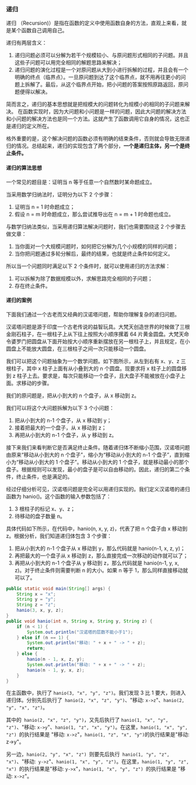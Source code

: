 ### 递归

递归 （Recursion)）是指在函数的定义中使用函数自身的方法，直观上来看，就是某个函数自己调用自己。

递归有两层含义：

1. 递归问题必须可以分解为若干个规模较小、与原问题形式相同的子问题。并且这些子问题可以用完全相同的解题思路来解决；
2. 递归问题的演化过程是一个对原问题从大到小进行拆解的过程，并且会有一个明确的终点（临界点）。一旦原问题到达了这个临界点，就不用再往更小的问题上拆解了。最后，从这个临界点开始，把小问题的答案按照原路返回，原问题便得以解决。



简而言之，递归的基本思想就是把规模大的问题转化为规模小的相同的子问题来解决。 在函数实现时，因为大问题和小问题是一样的问题，因此大问题的解决方法和小问题的解决方法也是同一个方法。这就产生了函数调用它自身的情况，这也正是递归的定义所在。

格外重要的是，这个解决问题的函数必须有明确的结束条件，否则就会导致无限递归的情况。总结起来，递归的实现包含了两个部分，**一个是递归主体，另一个是终止条件。**



#### 递归的算法思想

一个常见的题目是：证明当 n 等于任意一个自然数时某命题成立。

当采用数学归纳法时，证明分为以下 2 个步骤：

1. 证明当 n = 1 时命题成立；
2. 假设 n = m 时命题成立，那么尝试推导出在 n = m + 1 时命题也成立。

与数学归纳法类似，当采用递归算法解决问题时，我们也需要围绕这 2 个步骤去做文章：

1. 当你面对一个大规模问题时，如何把它分解为几个小规模的同样的问题；
2. 当你把问题通过多轮分解后，最终的结果，也就是终止条件如何定义。

所以当一个问题同时满足以下 2 个条件时，就可以使用递归的方法求解：

1. 可以拆解为除了数据规模以外，求解思路完全相同的子问题；
2. 存在终止条件。



#### 递归的案例

下面我们通过一个古老而又经典的汉诺塔问题，帮助你理解复杂的递归问题。

汉诺塔问题是源于印度一个古老传说的益智玩具。大梵天创造世界的时候做了三根金刚石柱子，在一根柱子上从下往上按照大小顺序摞着 64 片黄金圆盘。大梵天命令婆罗门把圆盘从下面开始按大小顺序重新摆放在另一根柱子上，并且规定，在小圆盘上不能放大圆盘，在三根柱子之间一次只能移动一个圆盘。

我们可以把这个问题抽象为一个数学问题。如下图所示，从左到右有 x、y、z 三根柱子，其中 x 柱子上面有从小叠到大的 n 个圆盘。现要求将 x 柱子上的圆盘移到 z 柱子上去。要求是，每次只能移动一个盘子，且大盘子不能被放在小盘子上面。求移动的步骤。



我们的原问题是，把从小到大的 n 个盘子，从 x 移动到 z。

我们可以将这个大问题拆解为以下 3 个小问题：

1. 把从小到大的 n-1 个盘子，从 x 移动到 y；
2. 接着把最大的一个盘子，从 x 移动到 z；
3. 再把从小到大的 n-1 个盘子，从 y 移动到 z。

接下来我们来看判断它是否满足终止条件。随着递归体不断缩小范围，汉诺塔问题由原来“移动从小到大的 n 个盘子”，缩小为“移动从小到大的 n-1 个盘子”，直到缩小为“移动从小到大的 1 个盘子”。移动从小到大的 1 个盘子，就是移动最小的那个盘子。根据规则可以发现，最小的盘子是可以自由移动的。因此，递归的第二个条件，终止条件，也是满足的。

经过仔细分析可见，汉诺塔问题是完全可以用递归实现的。我们定义汉诺塔的递归函数为 hanio()。这个函数的输入参数包括了：

1. 3 根柱子的标记 x、y、z；
2. 待移动的盘子数量 n。

具体代码如下所示，在代码中，hanio(n, x, y, z)，代表了把 n 个盘子由 x 移动到 z。根据分析，我们知道递归体包含 3 个步骤：

1. 把从小到大的 n-1 个盘子从 x 移动到 y，那么代码就是 hanio(n-1, x, z, y)；
2. 再把最大的一个盘子从 x 移动到 z，那么直接完成一次移动的动作就可以了；
3. 再把从小到大的 n-1 个盘子从 y 移动到 z，那么代码就是 hanio(n-1, y, x, z)。对于终止条件则需要判断 n 的大小。如果 n 等于 1，那么同样直接移动就可以了。



```java
public static void main(String[] args) {
    String x = "x";
    String y = "y";
    String z = "z";
    hanio(3, x, y, z);
}
public void hanio(int n, String x, String y, String z) {
    if (n < 1) {
        System.out.println("汉诺塔的层数不能小于1");
    } else if (n == 1) {
        System.out.println("移动: " + x + " -> " + z);
        return;
    } else {
        hanio(n - 1, x, z, y);
        System.out.println("移动: " + x + " -> " + z);
        hanio(n - 1, y, x, z);
    }
}
```

在主函数中，执行了 `hanio(3, "x", "y", "z")`。我们发现 3 比 1 要大，则进入递归体。分别先后执行了` hanio(2, "x", "z", "y")`、"移动: `x->z`"、`hanio(2, "y", "x", "z")`。

其中的` hanio(2, "x", "z", "y")`，又先后执行了 `hanio(1, "x", "y", "z")`、"移动: `x->y`"、`hanio(1, "z", "x", "y")`。在这里，`hanio(1, "x", "y", "z") `的执行结果是 "移动: `x->z`"，`hanio(1, "z", "x", "y")`的执行结果是"移动: z->y"。

另一边，`hanio(2, "y", "x", "z") `则要先后执行` hanio(1, "y", "z", "x")`、"移动:` y->z`"、`hanio(1, "x", "y", "z")`。在这里，`hanio(1, "y", "z", "x") `的执行结果是"移动: `y->x`"，`hanio(1, "x", "y", "z") `的执行结果是 "移动: `x->z`"。
